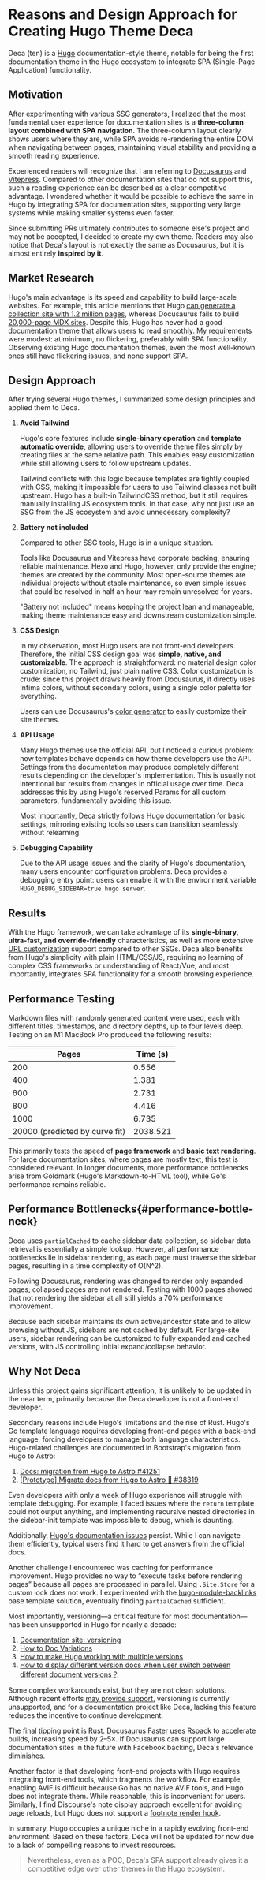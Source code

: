# Reasons and Design Approach for Creating Hugo Theme Deca

Deca (ten) is a [Hugo](https://gohugo.io/) documentation-style theme, notable for being the first documentation theme in the Hugo ecosystem to integrate SPA (Single-Page Application) functionality.

## Motivation

After experimenting with various SSG generators, I realized that the most fundamental user experience for documentation sites is a **three-column layout combined with SPA navigation**. The three-column layout clearly shows users where they are, while SPA avoids re-rendering the entire DOM when navigating between pages, maintaining visual stability and providing a smooth reading experience.

Experienced readers will recognize that I am referring to [Docusaurus](https://docusaurus.io/) and [Vitepress](https://vitepress.dev/). Compared to other documentation sites that do not support this, such a reading experience can be described as a clear competitive advantage. I wondered whether it would be possible to achieve the same in Hugo by integrating SPA for documentation sites, supporting very large systems while making smaller systems even faster.

Since submitting PRs ultimately contributes to someone else's project and may not be accepted, I decided to create my own theme. Readers may also notice that Deca's layout is not exactly the same as Docusaurus, but it is almost entirely **inspired by it**.

## Market Research

Hugo's main advantage is its speed and capability to build large-scale websites. For example, this article mentions that Hugo [can generate a collection site with 1.2 million pages](https://discourse.gohugo.io/t/v-a-explore-the-collections-over-1-million-pages-generated-by-hugo/33227), whereas Docusaurus fails to build [20,000-page MDX sites](https://github.com/facebook/docusaurus/discussions/11259). Despite this, Hugo has never had a good documentation theme that allows users to read smoothly. My requirements were modest: at minimum, no flickering, preferably with SPA functionality. Observing existing Hugo documentation themes, even the most well-known ones still have flickering issues, and none support SPA.

## Design Approach

After trying several Hugo themes, I summarized some design principles and applied them to Deca.

1. **Avoid Tailwind**

   Hugo's core features include **single-binary operation** and **template automatic override**, allowing users to override theme files simply by creating files at the same relative path. This enables easy customization while still allowing users to follow upstream updates.

   Tailwind conflicts with this logic because templates are tightly coupled with CSS, making it impossible for users to use Tailwind classes not built upstream. Hugo has a built-in TailwindCSS method, but it still requires manually installing JS ecosystem tools. In that case, why not just use an SSG from the JS ecosystem and avoid unnecessary complexity?

2. **Battery not included**

   Compared to other SSG tools, Hugo is in a unique situation.

   Tools like Docusaurus and Vitepress have corporate backing, ensuring reliable maintenance. Hexo and Hugo, however, only provide the engine; themes are created by the community. Most open-source themes are individual projects without stable maintenance, so even simple issues that could be resolved in half an hour may remain unresolved for years.

   "Battery not included" means keeping the project lean and manageable, making theme maintenance easy and downstream customization simple.

3. **CSS Design**

   In my observation, most Hugo users are not front-end developers. Therefore, the initial CSS design goal was **simple, native, and customizable**. The approach is straightforward: no material design color customization, no Tailwind, just plain native CSS. Color customization is crude: since this project draws heavily from Docusaurus, it directly uses Infima colors, without secondary colors, using a single color palette for everything.

   Users can use Docusaurus's [color generator](https://docusaurus.io/docs/styling-layout#theme-class-names) to easily customize their site themes.

4. **API Usage**

   Many Hugo themes use the official API, but I noticed a curious problem: how templates behave depends on how theme developers use the API. Settings from the documentation may produce completely different results depending on the developer's implementation. This is usually not intentional but results from changes in official usage over time. Deca addresses this by using Hugo's reserved Params for all custom parameters, fundamentally avoiding this issue.

   Most importantly, Deca strictly follows Hugo documentation for basic settings, mirroring existing tools so users can transition seamlessly without relearning.

5. **Debugging Capability**

   Due to the API usage issues and the clarity of Hugo's documentation, many users encounter configuration problems. Deca provides a debugging entry point: users can enable it with the environment variable `HUGO_DEBUG_SIDEBAR=true hugo server`.

## Results

With the Hugo framework, we can take advantage of its **single-binary, ultra-fast, and override-friendly** characteristics, as well as more extensive [URL customization](https://gohugo.io/content-management/urls/) support compared to other SSGs. Deca also benefits from Hugo's simplicity with plain HTML/CSS/JS, requiring no learning of complex CSS frameworks or understanding of React/Vue, and most importantly, integrates SPA functionality for a smooth browsing experience.

## Performance Testing

Markdown files with randomly generated content were used, each with different titles, timestamps, and directory depths, up to four levels deep. Testing on an M1 MacBook Pro produced the following results:

| Pages                          | Time (s) |
| ------------------------------ | -------- |
| 200                            | 0.556    |
| 400                            | 1.381    |
| 600                            | 2.731    |
| 800                            | 4.416    |
| 1000                           | 6.735    |
| 20000 (predicted by curve fit) | 2038.521 |

This primarily tests the speed of **page framework** and **basic text rendering**. For large documentation sites, where pages are mostly text, this test is considered relevant. In longer documents, more performance bottlenecks arise from Goldmark (Hugo's Markdown-to-HTML tool), while Go's performance remains reliable.

## Performance Bottlenecks{#performance-bottle-neck}

Deca uses `partialCached` to cache sidebar data collection, so sidebar data retrieval is essentially a simple lookup. However, all performance bottlenecks lie in sidebar rendering, as each page must traverse the sidebar pages, resulting in a time complexity of O(N^2).

Following Docusaurus, rendering was changed to render only expanded pages; collapsed pages are not rendered. Testing with 1000 pages showed that not rendering the sidebar at all still yields a 70% performance improvement.

Because each sidebar maintains its own active/ancestor state and to allow browsing without JS, sidebars are not cached by default. For large-site users, sidebar rendering can be customized to fully expanded and cached versions, with JS controlling initial expand/collapse behavior.

## Why Not Deca

Unless this project gains significant attention, it is unlikely to be updated in the near term, primarily because the Deca developer is not a front-end developer.

Secondary reasons include Hugo's limitations and the rise of Rust. Hugo's Go template language requires developing front-end pages with a back-end language, forcing developers to manage both language characteristics. Hugo-related challenges are documented in Bootstrap's migration from Hugo to Astro:

1. [Docs: migration from Hugo to Astro #41251](https://github.com/twbs/bootstrap/pull/41251)
2. [[Prototype] Migrate docs from Hugo to Astro 🚀 #38319](https://github.com/twbs/bootstrap/pull/38319)

Even developers with only a week of Hugo experience will struggle with template debugging. For example, I faced issues where the `return` template could not output anything, and implementing recursive nested directories in the sidebar-init template was impossible to debug, which is daunting.

Additionally, [Hugo's documentation issues](https://discourse.gohugo.io/t/thoughts-about-hugos-documentation/55837) persist. While I can navigate them efficiently, typical users find it hard to get answers from the official docs.

Another challenge I encountered was caching for performance improvement. Hugo provides no way to “execute tasks before rendering pages” because all pages are processed in parallel. Using `.Site.Store` for a custom lock does not work. I experimented with the [hugo-module-backlinks](https://github.com/jmooring/hugo-module-backlinks) base template solution, eventually finding `partialCached` sufficient.

Most importantly, versioning—a critical feature for most documentation—has been unsupported in Hugo for nearly a decade:

1. [Documentation site: versioning](https://discourse.gohugo.io/t/documentation-site-versioning/5898)
2. [How to Doc Variations](https://discourse.gohugo.io/t/how-to-doc-variations/19165)
3. [How to make Hugo working with multiple versions](https://discourse.gohugo.io/t/how-to-make-hugo-working-with-multiple-versions/26910)
4. [How to display different version docs when user switch between different document versions？](https://discourse.gohugo.io/t/how-to-display-different-version-docs-when-user-switch-between-different-document-versions/47841/2)

Some complex workarounds exist, but they are not clean solutions. Although recent efforts [may provide support](https://github.com/gohugoio/hugo/pull/13679), versioning is currently unsupported, and for a documentation project like Deca, lacking this feature reduces the incentive to continue development.

The final tipping point is Rust. [Docusaurus Faster](https://github.com/facebook/docusaurus/issues/10556) uses Rspack to accelerate builds, increasing speed by 2–5×. If Docusaurus can support large documentation sites in the future with Facebook backing, Deca's relevance diminishes.

Another factor is that developing front-end projects with Hugo requires integrating front-end tools, which fragments the workflow. For example, enabling AVIF is difficult because Go has no native AVIF tools, and Hugo does not integrate them. While reasonable, this is inconvenient for users. Similarly, I find Discourse's note display approach excellent for avoiding page reloads, but Hugo does not support a [footnote render hook](https://github.com/gohugoio/hugo/issues/7291).

In summary, Hugo occupies a unique niche in a rapidly evolving front-end environment. Based on these factors, Deca will not be updated for now due to a lack of compelling reasons to invest resources.

> Nevertheless, even as a POC, Deca's SPA support already gives it a competitive edge over other themes in the Hugo ecosystem.
